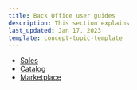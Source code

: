 ```yaml
---
title: Back Office user guides
description: This section explains 
last_updated: Jan 17, 2023
template: concept-topic-template
---
```


* [Sales](/docs/marketplace/user/back-office-user-guides/202212.0/sales/sales.html)
* [Catalog](/docs/marketplace/user/back-office-user-guides/202212.0/catalog/catalog.html)
* [Marketplace](/docs/marketplace/user/back-office-user-guides/202212.0/marketplace/marketplace.html)
